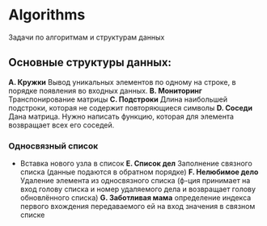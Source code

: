 # Algorithms
Задачи по алгоритмам и структурам данных
 
## Основные структуры данных:
**A. Кружки** Вывод уникальных элементов по одному на строке, в порядке появления во входных данных.
**B. Мониторинг** Транспонирование матрицы
**C. Подстроки** Длина наибольшей подстроки, которая не содержит повторяющиеся символы
**D. Соседи** Дана матрица. Нужно написать функцию, которая для элемента возвращает всех его соседей.
### Односвязный список
- Вставка нового узла в список
**E. Список дел** Заполнение связного списка (данные подаются в обратном порядке) 
**F. Нелюбимое дело** Удаление элемента из односвязного списка (ф-ция принимает на вход голову списка и номер удаляемого дела и возвращает голову обновлённого списка)
**G. Заботливая мама** определение индекса первого вхождения передаваемого ей на вход значения в связном списке


